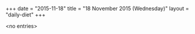 +++
date = "2015-11-18"
title = "18 November 2015 (Wednesday)"
layout = "daily-diet"
+++

<p>&lt;no entries&gt;</p>